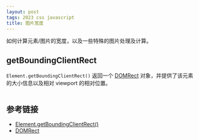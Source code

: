 ```yaml
---
layout: post
tags: 2023 css javascript
title: 图片宽度
---
```


如何计算元素/图片的宽度，以及一些特殊的图片处理及计算。

## getBoundingClientRect

`Element.getBoundingClientRect()` 返回一个 [DOMRect](https://developer.mozilla.org/en-US/docs/Web/API/DOMRect) 对象，并提供了该元素的大小信息以及相对 viewport 的相对位置。

<div style="text-align: center">
  <img src="{{ 'images/rect-box.svg' | relative_url}}" alt="">
</div>

## 参考链接

- [Element.getBoundingClientRect()](https://developer.mozilla.org/en-US/docs/Web/API/Element/getBoundingClientRect)
- [DOMRect](https://developer.mozilla.org/en-US/docs/Web/API/DOMRect)
